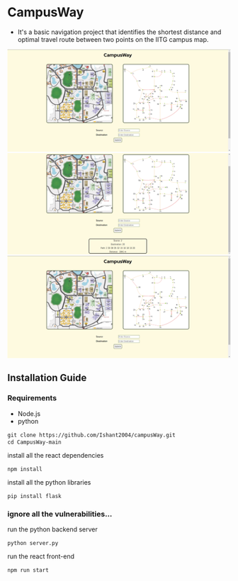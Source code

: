 # CampusWay
- It's a basic navigation project that identifies the shortest distance and optimal travel route between two points on the IITG campus map.
  
<img src="images/1.png" > <img src="images/2.png">
<img src="/images/1.png">
## Installation Guide
### Requirements
- Node.js
- python

```shell
git clone https://github.com/Ishant2004/campusWay.git
cd CampusWay-main
```
install all the react dependencies
```shell
npm install
```
install all the python libraries
```shell
pip install flask
```
### ignore all the vulnerabilities...
run the python backend server
```shell
python server.py
```
run the react front-end
```shell
npm run start
```
 
